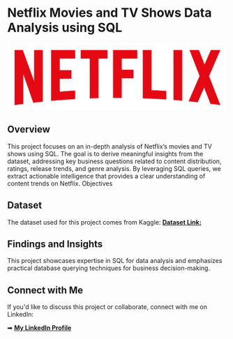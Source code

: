 # Netflix Movies and TV Shows Data Analysis using SQL

![Netflix Logo](https://github.com/aadilchavhan/netflix_sql_project/blob/main/logo.png)

## Overview
This project focuses on an in-depth analysis of Netflix’s movies and TV shows using SQL. The goal is to derive meaningful insights from the dataset, addressing key business questions related to content distribution, ratings, release trends, and genre analysis. By leveraging SQL queries, we extract actionable intelligence that provides a clear understanding of content trends on Netflix.
Objectives

## Dataset
The dataset used for this project comes from Kaggle:
**[Dataset Link:](https://www.kaggle.com/datasets/shivamb/netflix-shows?resource=download)**

## Findings and Insights
This project showcases expertise in SQL for data analysis and emphasizes practical database querying techniques for business decision-making.

## Connect with Me
If you'd like to discuss this project or collaborate, connect with me on LinkedIn:

➡ **[My LinkedIn Profile](https://www.linkedin.com/in/aadilchauhan/)**
